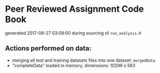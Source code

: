 # Peer Reviewed Assignment Code Book
generated 2017-06-27 03:09:00 during sourcing of `run_analysis.R`

## Actions performed on data:
* merging all test  and training datasets files into one dataset: `mergedData`
* "completeData" loaded in memory, dimensions: 10299 x 563
